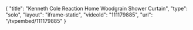 {
    "title": "Kenneth Cole Reaction Home Woodgrain Shower Curtain",
    "type": "solo",
    "layout": "iframe-static",
    "videoId": "111179885",
    "url": "\/tvpembed\/111179885"
}